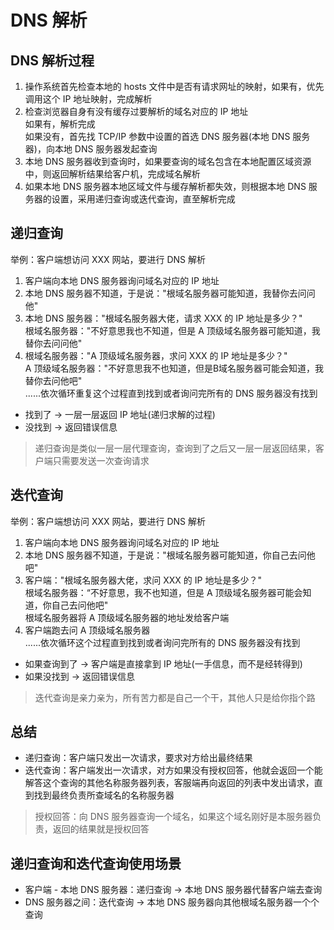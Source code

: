 # DNS 解析  
## DNS 解析过程  
1. 操作系统首先检查本地的 hosts 文件中是否有请求网址的映射，如果有，优先调用这个 IP 地址映射，完成解析  
2. 检查浏览器自身有没有缓存过要解析的域名对应的 IP 地址  
  如果有，解析完成  
  如果没有，首先找 TCP/IP 参数中设置的首选 DNS 服务器(本地 DNS 服务器)，向本地 DNS 服务器发起查询  
3. 本地 DNS 服务器收到查询时，如果要查询的域名包含在本地配置区域资源中，则返回解析结果给客户机，完成域名解析  
4. 如果本地 DNS 服务器本地区域文件与缓存解析都失效，则根据本地 DNS 服务器的设置，采用递归查询或迭代查询，直至解析完成  

## 递归查询  
举例：客户端想访问 XXX 网站，要进行 DNS 解析  
1. 客户端向本地 DNS 服务器询问域名对应的 IP 地址  
2. 本地 DNS 服务器不知道，于是说："根域名服务器可能知道，我替你去问问他"  
3. 本地 DNS 服务器："根域名服务器大佬，请求 XXX 的 IP 地址是多少？"  
  根域名服务器："不好意思我也不知道，但是 A 顶级域名服务器可能知道，我替你去问问他"  
4. 根域名服务器："A 顶级域名服务器，求问 XXX 的 IP 地址是多少？"  
  A 顶级域名服务器："不好意思我不也知道，但是B域名服务器可能会知道，我替你去问他吧"  
......依次循环重复这个过程直到找到或者询问完所有的 DNS 服务器没有找到  
- 找到了 -> 一层一层返回 IP 地址(递归求解的过程)  
- 没找到 -> 返回错误信息  
> 递归查询是类似一层一层代理查询，查询到了之后又一层一层返回结果，客户端只需要发送一次查询请求

## 迭代查询  
举例：客户端想访问 XXX 网站，要进行 DNS 解析  
1. 客户端向本地 DNS 服务器询问域名对应的 IP 地址  
2. 本地 DNS 服务器不知道，于是说："根域名服务器可能知道，你自己去问他吧"  
3. 客户端："根域名服务器大佬，求问 XXX 的 IP 地址是多少？"  
  根域名服务器：“不好意思，我不也知道，但是 A 顶级域名服务器可能会知道，你自己去问他吧"  
  根域名服务器将 A 顶级域名服务器的地址发给客户端  
4. 客户端跑去问 A 顶级域名服务器  
......依次循环这个过程直到找到或者询问完所有的 DNS 服务器没有找到  
- 如果查询到了 -> 客户端是直接拿到 IP 地址(一手信息，而不是经转得到)
- 如果没找到 -> 返回错误信息  
> 迭代查询是亲力亲为，所有苦力都是自己一个干，其他人只是给你指个路  

## 总结  
- 递归查询：客户端只发出一次请求，要求对方给出最终结果  
- 迭代查询：客户端发出一次请求，对方如果没有授权回答，他就会返回一个能解答这个查询的其他名称服务器列表，客服端再向返回的列表中发出请求，直到找到最终负责所查域名的名称服务器    
> 授权回答：向 DNS 服务器查询一个域名，如果这个域名刚好是本服务器负责，返回的结果就是授权回答  

## 递归查询和迭代查询使用场景  
- 客户端 - 本地 DNS 服务器：递归查询 -> 本地 DNS 服务器代替客户端去查询  
- DNS 服务器之间：迭代查询 -> 本地 DNS 服务器向其他根域名服务器一个个查询  
